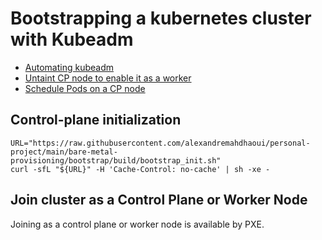 # Bootstrapping a kubernetes cluster with Kubeadm

- [Automating kubeadm](https://kubernetes.io/docs/reference/setup-tools/kubeadm/kubeadm-init/#automating-kubeadm)
- [Untaint CP node to enable it as a worker](https://stackoverflow.com/a/74792489)
- [Schedule Pods on a CP node](https://kubernetes.io/docs/setup/production-environment/tools/kubeadm/create-cluster-kubeadm/#control-plane-node-isolation)

## Control-plane initialization

```shell
URL="https://raw.githubusercontent.com/alexandremahdhaoui/personal-project/main/bare-metal-provisioning/bootstrap/build/bootstrap_init.sh"
curl -sfL "${URL}" -H 'Cache-Control: no-cache' | sh -xe -
```

## Join cluster as a Control Plane or Worker Node

Joining as a control plane or worker node is available by PXE.
